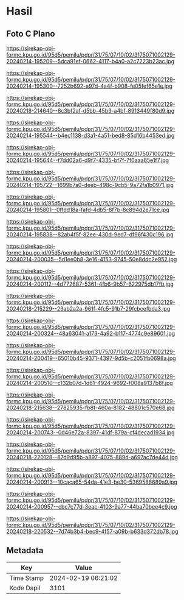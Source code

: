 # Hasil

## Foto C Plano

https://sirekap-obj-formc.kpu.go.id/95d5/pemilu/pdpr/31/75/07/10/02/3175071002129-20240214-195209--5dca91ef-0662-4117-b4a0-a2c7223b23ac.jpg

https://sirekap-obj-formc.kpu.go.id/95d5/pemilu/pdpr/31/75/07/10/02/3175071002129-20240214-195300--7252b692-a97d-4a4f-b908-fe05fef65e1e.jpg

https://sirekap-obj-formc.kpu.go.id/95d5/pemilu/pdpr/31/75/07/10/02/3175071002129-20240218-214640--8c3bf2af-d5bb-45b3-a4bf-8913449f80d9.jpg

https://sirekap-obj-formc.kpu.go.id/95d5/pemilu/pdpr/31/75/07/10/02/3175071002129-20240214-195544--b4ec1138-d3a1-4a51-bed8-85d16b4453ed.jpg

https://sirekap-obj-formc.kpu.go.id/95d5/pemilu/pdpr/31/75/07/10/02/3175071002129-20240214-195644--f7dd02a6-d9f7-4335-bf7f-7f0aaa65e1f7.jpg

https://sirekap-obj-formc.kpu.go.id/95d5/pemilu/pdpr/31/75/07/10/02/3175071002129-20240214-195722--1699b7a0-deeb-498c-9cb5-9a72fa1b0971.jpg

https://sirekap-obj-formc.kpu.go.id/95d5/pemilu/pdpr/31/75/07/10/02/3175071002129-20240214-195801--0ffdd18a-fafd-4db5-8f7b-8c894d2e71ce.jpg

https://sirekap-obj-formc.kpu.go.id/95d5/pemilu/pdpr/31/75/07/10/02/3175071002129-20240214-195838--82ab4f5f-82ee-430d-9ed7-df96f430c196.jpg

https://sirekap-obj-formc.kpu.go.id/95d5/pemilu/pdpr/31/75/07/10/02/3175071002129-20240214-200035--5d1ee0b8-3e16-4153-9745-50e8ddc2e952.jpg

https://sirekap-obj-formc.kpu.go.id/95d5/pemilu/pdpr/31/75/07/10/02/3175071002129-20240214-200112--4d772687-5361-4fb6-9b57-622975db17fb.jpg

https://sirekap-obj-formc.kpu.go.id/95d5/pemilu/pdpr/31/75/07/10/02/3175071002129-20240218-215229--23ab2a2a-961f-4fc5-91b7-29fcbcefbda3.jpg

https://sirekap-obj-formc.kpu.go.id/95d5/pemilu/pdpr/31/75/07/10/02/3175071002129-20240214-200324--48a63041-a173-4a92-b117-4774c9e89601.jpg

https://sirekap-obj-formc.kpu.go.id/95d5/pemilu/pdpr/31/75/07/10/02/3175071002129-20240214-200419--65010b45-9371-4397-9d5b-c2051fb0698a.jpg

https://sirekap-obj-formc.kpu.go.id/95d5/pemilu/pdpr/31/75/07/10/02/3175071002129-20240214-200510--c132b07d-1d61-4924-9692-f008a9137b8f.jpg

https://sirekap-obj-formc.kpu.go.id/95d5/pemilu/pdpr/31/75/07/10/02/3175071002129-20240218-215638--27825935-fb8f-460a-8182-48801c570e68.jpg

https://sirekap-obj-formc.kpu.go.id/95d5/pemilu/pdpr/31/75/07/10/02/3175071002129-20240214-200743--0d46e72a-8397-41df-879a-cf4decad1934.jpg

https://sirekap-obj-formc.kpu.go.id/95d5/pemilu/pdpr/31/75/07/10/02/3175071002129-20240218-220128--87d9d95b-a897-4075-889d-a697ac7de44d.jpg

https://sirekap-obj-formc.kpu.go.id/95d5/pemilu/pdpr/31/75/07/10/02/3175071002129-20240214-200913--10caca65-54da-41e3-be30-5369588689a9.jpg

https://sirekap-obj-formc.kpu.go.id/95d5/pemilu/pdpr/31/75/07/10/02/3175071002129-20240214-200957--cbc7c77d-3eac-4103-9a77-44ba70bee4c9.jpg

https://sirekap-obj-formc.kpu.go.id/95d5/pemilu/pdpr/31/75/07/10/02/3175071002129-20240218-220532--7d74b3b4-bec9-4f57-a09b-b633d372db78.jpg


## Metadata

| Key        | Value               |
| ---------- | ------------------- |
| Time Stamp | 2024-02-19 06:21:02 |
| Kode Dapil | 3101                |



